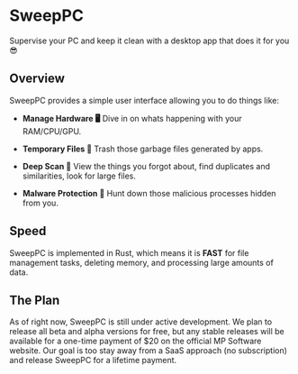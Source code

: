 # SweepPC
Supervise your PC and keep it clean with a desktop app that does it for you😎

## Overview
SweepPC provides a simple user interface allowing you to do things like:

* **Manage Hardware 🖥️** Dive in on whats happening with your RAM/CPU/GPU.

* **Temporary Files 📂** Trash those garbage files generated by apps.

* **Deep Scan 🔎** View the things you forgot about, find duplicates and similarities, look for large files.

* **Malware Protection 👹** Hunt down those malicious processes hidden from you.
  
## Speed
SweepPC is implemented in Rust, which means it is **FAST** for file management tasks, deleting memory, and processing large amounts of data.

## The Plan
As of right now, SweepPC is still under active development. We plan to release all beta and alpha versions for free, but any stable releases will be available for a one-time payment of $20 on the official MP Software website. Our goal is too stay away from a SaaS approach (no subscription) and release SweepPC for a lifetime payment. 
